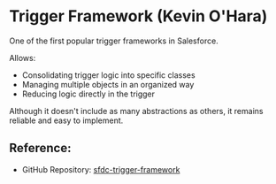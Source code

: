 # Trigger Framework (Kevin O'Hara)

One of the first popular trigger frameworks in Salesforce.

Allows:
- Consolidating trigger logic into specific classes
- Managing multiple objects in an organized way
- Reducing logic directly in the trigger

Although it doesn't include as many abstractions as others, it remains reliable and easy to implement.

## Reference:
- GitHub Repository: [sfdc-trigger-framework](https://github.com/kevinohara80/sfdc-trigger-framework)
